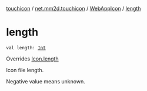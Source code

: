 [touchicon](../../index.md) / [net.mm2d.touchicon](../index.md) / [WebAppIcon](index.md) / [length](./length.md)

# length

`val length: `[`Int`](https://kotlinlang.org/api/latest/jvm/stdlib/kotlin/-int/index.html)

Overrides [Icon.length](../-icon/length.md)

Icon file length.

Negative value means unknown.

